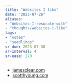 ```yaml
---
title: "Websites I like"
date: "2023-07-26"
aliases:
- "Websites-I-resonate-with"
- "thoughts/websites-i-like"
tags:
- "notes"
- "seedlings"
sr-due: 2023-07-30
sr-interval: 4
sr-ease: 270
---
```


- [jamesclear.com](http://jamesclear.com/)
- [scotthyoung.com](http://scotthyoung.com/)